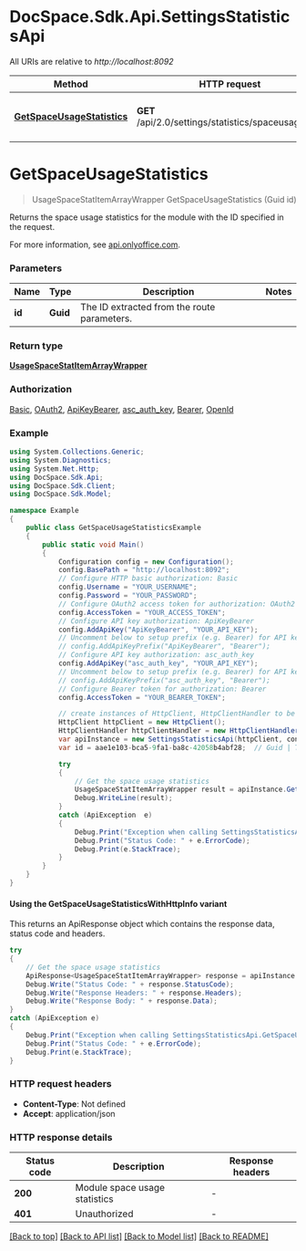 # DocSpace.Sdk.Api.SettingsStatisticsApi

All URIs are relative to *http://localhost:8092*

| Method | HTTP request | Description |
|--------|--------------|-------------|
| [**GetSpaceUsageStatistics**](#getspaceusagestatistics) | **GET** /api/2.0/settings/statistics/spaceusage/{id} | Get the space usage statistics |

<a id="getspaceusagestatistics"></a>
# **GetSpaceUsageStatistics**
> UsageSpaceStatItemArrayWrapper GetSpaceUsageStatistics (Guid id)

Returns the space usage statistics for the module with the ID specified in the request.

For more information, see [api.onlyoffice.com](https://api.onlyoffice.com/docspace/api-backend/usage-api/get-space-usage-statistics/).

### Parameters

| Name | Type | Description | Notes |
|------|------|-------------|-------|
| **id** | **Guid** | The ID extracted from the route parameters. |  |

### Return type

[**UsageSpaceStatItemArrayWrapper**](UsageSpaceStatItemArrayWrapper.md)

### Authorization

[Basic](../README.md#Basic), [OAuth2](../README.md#OAuth2), [ApiKeyBearer](../README.md#ApiKeyBearer), [asc_auth_key](../README.md#asc_auth_key), [Bearer](../README.md#Bearer), [OpenId](../README.md#OpenId)

### Example
```csharp
using System.Collections.Generic;
using System.Diagnostics;
using System.Net.Http;
using DocSpace.Sdk.Api;
using DocSpace.Sdk.Client;
using DocSpace.Sdk.Model;

namespace Example
{
    public class GetSpaceUsageStatisticsExample
    {
        public static void Main()
        {
            Configuration config = new Configuration();
            config.BasePath = "http://localhost:8092";
            // Configure HTTP basic authorization: Basic
            config.Username = "YOUR_USERNAME";
            config.Password = "YOUR_PASSWORD";
            // Configure OAuth2 access token for authorization: OAuth2
            config.AccessToken = "YOUR_ACCESS_TOKEN";
            // Configure API key authorization: ApiKeyBearer
            config.AddApiKey("ApiKeyBearer", "YOUR_API_KEY");
            // Uncomment below to setup prefix (e.g. Bearer) for API key, if needed
            // config.AddApiKeyPrefix("ApiKeyBearer", "Bearer");
            // Configure API key authorization: asc_auth_key
            config.AddApiKey("asc_auth_key", "YOUR_API_KEY");
            // Uncomment below to setup prefix (e.g. Bearer) for API key, if needed
            // config.AddApiKeyPrefix("asc_auth_key", "Bearer");
            // Configure Bearer token for authorization: Bearer
            config.AccessToken = "YOUR_BEARER_TOKEN";

            // create instances of HttpClient, HttpClientHandler to be reused later with different Api classes
            HttpClient httpClient = new HttpClient();
            HttpClientHandler httpClientHandler = new HttpClientHandler();
            var apiInstance = new SettingsStatisticsApi(httpClient, config, httpClientHandler);
            var id = aae1e103-bca5-9fa1-ba8c-42058b4abf28;  // Guid | The ID extracted from the route parameters.

            try
            {
                // Get the space usage statistics
                UsageSpaceStatItemArrayWrapper result = apiInstance.GetSpaceUsageStatistics(id);
                Debug.WriteLine(result);
            }
            catch (ApiException  e)
            {
                Debug.Print("Exception when calling SettingsStatisticsApi.GetSpaceUsageStatistics: " + e.Message);
                Debug.Print("Status Code: " + e.ErrorCode);
                Debug.Print(e.StackTrace);
            }
        }
    }
}
```

#### Using the GetSpaceUsageStatisticsWithHttpInfo variant
This returns an ApiResponse object which contains the response data, status code and headers.

```csharp
try
{
    // Get the space usage statistics
    ApiResponse<UsageSpaceStatItemArrayWrapper> response = apiInstance.GetSpaceUsageStatisticsWithHttpInfo(id);
    Debug.Write("Status Code: " + response.StatusCode);
    Debug.Write("Response Headers: " + response.Headers);
    Debug.Write("Response Body: " + response.Data);
}
catch (ApiException e)
{
    Debug.Print("Exception when calling SettingsStatisticsApi.GetSpaceUsageStatisticsWithHttpInfo: " + e.Message);
    Debug.Print("Status Code: " + e.ErrorCode);
    Debug.Print(e.StackTrace);
}
```

### HTTP request headers

 - **Content-Type**: Not defined
 - **Accept**: application/json


### HTTP response details
| Status code | Description | Response headers |
|-------------|-------------|------------------|
| **200** | Module space usage statistics |  -  |
| **401** | Unauthorized |  -  |

[[Back to top]](#) [[Back to API list]](../README.md#documentation-for-api-endpoints) [[Back to Model list]](../README.md#documentation-for-models) [[Back to README]](../README.md)

